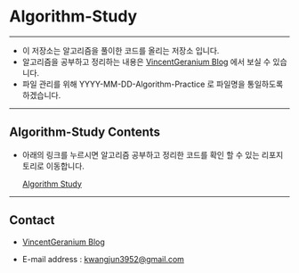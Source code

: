 # Algorithm-Study

---

- 이 저장소는 알고리즘을 풀이한 코드를 올리는 저장소 입니다. 
- 알고리즘을 공부하고 정리하는 내용은 [VincentGeranium Blog](https://vincentgeranium.github.io/) 에서 보실 수 있습니다.
- 파일 관리를 위해 YYYY-MM-DD-Algorithm-Practice 로 파일명을 통일하도록 하겠습니다.

---

## Algorithm-Study Contents
- 아래의 링크를 누르시면 알고리즘 공부하고 정리한 코드를 확인 할 수 있는 리포지토리로 이동합니다.

  [Algorithm Study](./Algorithm-Practice/README.md)

---
## Contact

- [VincentGeranium Blog](https://vincentgeranium.github.io/)

- E-mail address : kwangjun3952@gmail.com
